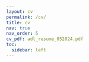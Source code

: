 ```yaml
---
layout: cv
permalink: /cv/
title: cv
nav: true
nav_order: 5
cv_pdf: adl_resume_052024.pdf
toc:
  sidebar: left
---
```

